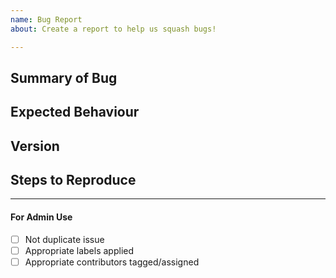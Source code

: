 ```yaml
---
name: Bug Report
about: Create a report to help us squash bugs!

---
```


<!-- < < < < < < < < < < < < < < < < < < < < < < < < < < < < < < < < < ☺ 
v                            ✰  Thanks for opening an issue! ✰    
v    Before smashing the submit button please review the template.
v    Please also ensure that this is not a duplicate issue :)  
☺ > > > > > > > > > > > > > > > > > > > > > > > > > > > > > > > > >  -->

## Summary of Bug

<!-- Concisely describe the issue -->

## Expected Behaviour

<!-- What is the expected behaviour? -->

## Version

<!-- git commit hash or release version -->

## Steps to Reproduce

<!-- What commands in order should someone run to reproduce your problem? -->

____

#### For Admin Use

- [ ] Not duplicate issue
- [ ] Appropriate labels applied
- [ ] Appropriate contributors tagged/assigned
